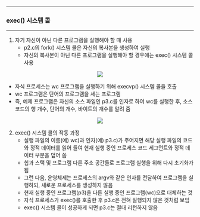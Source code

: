 -----
### exec() 시스템 콜
-----
1. 자기 자신이 아닌 다른 프로그램을 실행해야 할 때 사용
   - p2.c의 fork() 시스템 콜은 자신의 복사본을 생성하여 실행
   - 자신의 복사본이 아닌 다른 프로그램을 실행해야 할 경우에는 exec() 시스템 콜 사용
<div align="center">
<img src="https://github.com/user-attachments/assets/55e4d69e-8522-4671-be4a-6b1605640fcc">
</div>

   - 자식 프로세스는 wc 프로그램을 실행하기 위해 execvp() 시스템 콜을 호출
   - wc 프로그램은 단어의 프로그램을 세는 프로그램
   - 즉, 예제 프로그램은 자신의 소스 파일인 p3.c를 인자로 하여 wc를 실행한 후, 소스 코드의 행 개수, 단어의 개수, 바이트의 개수를 알려 줌

<div align="center">
<img src="https://github.com/user-attachments/assets/7a068207-2710-422b-ad73-8824d02470e0">
</div>

2. exec() 시스템 콜의 작동 과정
   - 실행 파일의 이름(예) wc)과 인자(예) p3.c)가 주어지면 해당 실행 파일의 코드와 정적 데이터를 읽어 들여 현재 실행 중인 프로세스 코드 세그먼트와 정적 데이터 부분을 덮어 씀
   - 힙과 스택 및 프로그램 다른 주소 공간들로 프로그램 실행을 위해 다시 초기화가 됨
   - 그런 다음, 운영체제는 프로세스의 argv와 같은 인자를 전달하여 프로그램을 실행하되, 새로운 프로세스를 생성하지 않음
   - 현재 실행 중인 프로그램(p3)을 다른 실행 중인 프로그램(wc)으로 대체하는 것
   - 자식 프로세스가 exec()를 호출한 후 p3.c은 전혀 실행되지 않은 것처럼 보임
   - exec() 시스템 콜이 성공하게 되면 p3.c는 절대 리턴하지 않음
